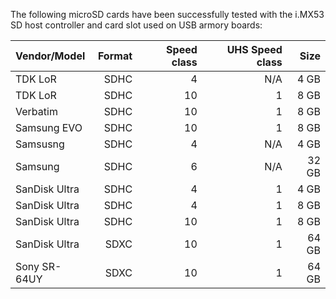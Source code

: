 The following microSD cards have been successfully tested with the i.MX53 SD
host controller and card slot used on USB armory boards:

| Vendor/Model  | Format | Speed class | UHS Speed class | Size  |
|:--------------|-------:|------------:|----------------:|------:|
| TDK LoR       | SDHC   | 4           | N/A             |  4 GB |
| TDK LoR       | SDHC   | 10          | 1               |  8 GB |
| Verbatim      | SDHC   | 10          | 1               |  8 GB |
| Samsung EVO   | SDHC   | 10          | 1               |  8 GB |
| Samsusng      | SDHC   | 4           | N/A             |  4 GB |
| Samsung       | SDHC   | 6           | N/A             | 32 GB |
| SanDisk Ultra | SDHC   | 4           | 1               |  4 GB |
| SanDisk Ultra | SDHC   | 4           | 1               |  8 GB |
| SanDisk Ultra | SDHC   | 10          | 1               |  8 GB |
| SanDisk Ultra | SDXC   | 10          | 1               | 64 GB |
| Sony SR-64UY  | SDXC   | 10          | 1               | 64 GB |
